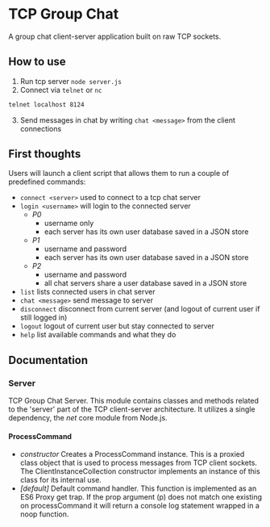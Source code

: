 # TCP Group Chat

A group chat client-server application built on raw TCP sockets.

## How to use
1. Run tcp server `node server.js`
2. Connect via `telnet` or `nc`
```bash
telnet localhost 8124
```
3. Send messages in chat by writing `chat <message>` from the client connections

## First thoughts
Users will launch a client script that allows them to run a couple of predefined commands:
- `connect <server>` used to connect to a tcp chat server
- `login <username>` will login to the connected server
  - _P0_ 
    - username only
    - each server has its own user database saved in a JSON store
  - _P1_
    - username and password
    - each server has its own user database saved in a JSON store
  - _P2_
    - username and password
    - all chat servers share a user database saved in a JSON store
- `list` lists connected users in chat server
- `chat <message>` send message to server
- `disconnect` disconnect from current server (and logout of current user if still logged in)
- `logout` logout of current user but stay connected to server
- `help` list available commands and what they do

## Documentation

### Server
TCP Group Chat Server. This module contains classes and methods related to the 'server' part of the TCP client-server architecture. It utilizes a single dependency, the _net_ core module from Node.js.
#### ProcessCommand
- _constructor_
  Creates a ProcessCommand instance. This is a proxied class object that is used to process messages from TCP client sockets. The ClientInstanceCollection constructor implements an instance of this class for its internal use.
- _[default]_
  Default command handler. This function is implemented as an ES6 Proxy get trap. If the prop argument (p) does not match one existing on processCommand it will return a console log statement wrapped in a noop function.
#### 